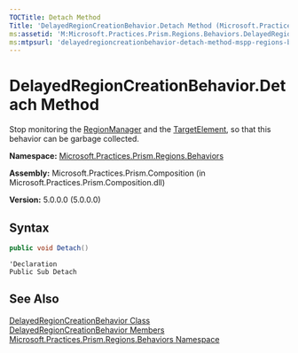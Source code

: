 ```yaml
---
TOCTitle: Detach Method
Title: 'DelayedRegionCreationBehavior.Detach Method (Microsoft.Practices.Prism.Regions.Behaviors)'
ms:assetid: 'M:Microsoft.Practices.Prism.Regions.Behaviors.DelayedRegionCreationBehavior.Detach'
ms:mtpsurl: 'delayedregioncreationbehavior-detach-method-mspp-regions-behaviors.md'
---
```



# DelayedRegionCreationBehavior.Detach Method

Stop monitoring the [RegionManager](/patterns-practices/reference/regionmanager-class-mspp-regions) and the [TargetElement](/patterns-practices/reference/delayedregioncreationbehavior-targetelement-property-mspp-regions-behaviors), so that this behavior can be garbage collected.

**Namespace:** [Microsoft.Practices.Prism.Regions.Behaviors](/patterns-practices/reference/mspp-regions-behaviors-namespace)

**Assembly:** Microsoft.Practices.Prism.Composition (in Microsoft.Practices.Prism.Composition.dll)

**Version:** 5.0.0.0 (5.0.0.0)

## Syntax

```C#
public void Detach()
```
```VB
'Declaration
Public Sub Detach
```

## See Also

[DelayedRegionCreationBehavior Class](/patterns-practices/reference/delayedregioncreationbehavior-class-mspp-regions-behaviors)<br/>
[DelayedRegionCreationBehavior Members](/patterns-practices/reference/delayedregioncreationbehavior-members-mspp-regions-behaviors)<br/>
[Microsoft.Practices.Prism.Regions.Behaviors Namespace](/patterns-practices/reference/mspp-regions-behaviors-namespace)<br/>